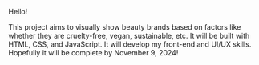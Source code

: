 Hello!

This project aims to visually show beauty brands based on factors like whether they are cruelty-free, vegan, sustainable, etc. 
It will be built with HTML, CSS, and JavaScript. It will develop my front-end and UI/UX skills. 
Hopefully it will be complete by November 9, 2024!